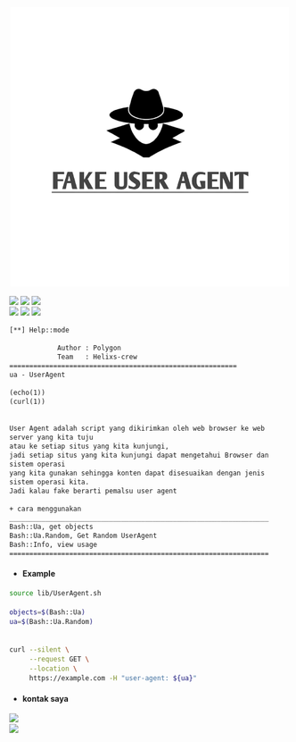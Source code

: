 <p align="center">
<a href="https://github.com/Bayu12345677/">
  <img src="https://github.com/Bayu12345677/fake_useragent/blob/main/foto/20211228_205434-removebg-preview.png"
</a></p>

[![](https://img.shields.io/static/v1?logo=linux&label=library&message=Bash&color=blue)](https://github.com/Bayu12345677)
[![](https://img.shields.io/static/v1?logo=swift&label=Made&message=Indonesia&color=yellow)](https://github.com/Bayu12345677)
[![](https://img.shields.io/static/v1?logo=dash&label=Author&message=Bayu%20Riski&color=blue)](https://github.com/Bayu12345677)<br>
[![](https://img.shields.io/static/v1?logo=docker&label=Source&message=Bash&color=cyan)](https://github.com/Bayu12345677)
[![](https://img.shields.io/github/license/HELIXS-TEAM/fake_useragent?style=plastic&logo=firefox&color=red)](https://github.com/Bayu12345677)
[![](https://img.shields.io/github/stars/HELIXS-TEAM/fake_useragent?style=plastic&logo=json&color=greenblue)](https://github.com/Bayu12345677)<br>

```
[**] Help::mode

            Author : Polygon
            Team   : Helixs-crew
=========================================================
ua - UserAgent

(echo(1))
(curl(1))


User Agent adalah script yang dikirimkan oleh web browser ke web server yang kita tuju
atau ke setiap situs yang kita kunjungi,
jadi setiap situs yang kita kunjungi dapat mengetahui Browser dan sistem operasi
yang kita gunakan sehingga konten dapat disesuaikan dengan jenis sistem operasi kita.
Jadi kalau fake berarti pemalsu user agent

+ cara menggunakan
_________________________________________________________________
Bash::Ua, get objects
Bash::Ua.Random, Get Random UserAgent
Bash::Info, view usage
=================================================================
```

- #### Example
```bash
source lib/UserAgent.sh

objects=$(Bash::Ua)
ua=$(Bash::Ua.Random)


curl --silent \
     --request GET \
     --location \
     https://example.com -H "user-agent: ${ua}"
```

- #### kontak saya
[![](https://img.shields.io/static/v1?logo=whatsapp&label=&message=Whastapp&color=grey)](https://api.whatsapp.com/send?phone=6285731184377&text=Hay%20Polygon)<br>
[![](https://img.shields.io/static/v1?logo=youtube&label=Me&message=Youtube&color=red)](https://youtube.com/channel/UCtu-GcxKL8kJBXpR1wfMgWg)<br>
